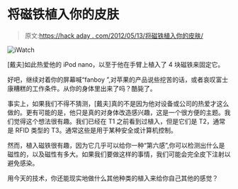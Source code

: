 # 将磁铁植入你的皮肤

> 原文:[https://hack aday . com/2012/05/13/将磁铁植入你的皮肤/](https://hackaday.com/2012/05/13/hacking-magnets-into-your-skin/)

![](../Images/54461aadb1b826f0a53a35a822065017.png "iWatch")

[戴夫]如此热爱他的 iPod nano，以至于他在手臂上植入了 4 块磁铁来固定它。

好吧，继续对着你的屏幕喊“fanboy ”,对苹果的产品说些挖苦的话，或者哀叹富士康糟糕的工作条件。从你的身体里出来了吗？酷毙了。

事实上，如果我们不得不猜测，[戴夫]真的不是因为他对设备或公司的热爱才这么做的。更有可能的是，他只是真的对身体改造感兴趣，这是一个很方便的主题。我们觉得这个想法很有趣。我们已经在 T1 之前看到过植入，但是它们是 T2，通常是 RFID 类型的 T3。通常这些是用于某种安全或计算机控制。

然而，植入磁铁很有趣，因为它几乎可以给你一种“第六感”,你可以检测出什么是磁性的，以及磁性有多大。如果我们要做这样的事情，我们可能会完全皮下注射以避免感染。

用今天的技术，你还能现实地做什么其他种类的植入来给你自己其他的感觉？